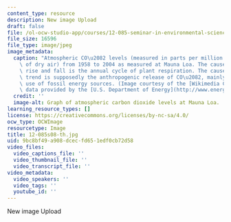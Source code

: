 ```yaml
---
content_type: resource
description: New image Upload
draft: false
file: /ol-ocw-studio-app/courses/12-085-seminar-in-environmental-science-spring-2008/9bc8bf49a908dcecfd651edf0cb72d58_12-085s08-th.jpg
file_size: 16596
file_type: image/jpeg
image_metadata:
  caption: "Atmospheric CO\u2082 levels (measured in parts per million by volume (ppmv)\
    \ of dry air) from 1958 to 2004 as measured at Mauna Loa. The cause for the yearly\
    \ rise and fall is the annual cycle of plant respiration. The cause of the increasing\
    \ trend is supposedly the anthropogenic release of CO\u2082, mainly due to the\
    \ use of fossil energy sources. (Image courtesy of the [Wikimedia Commons](http://commons.wikimedia.org/wiki/Main_Page),\
    \ data provided by the [U.S. Department of Energy](http://www.energy.gov/).)"
  credit: ''
  image-alt: Graph of atmospheric carbon dioxide levels at Mauna Loa.
learning_resource_types: []
license: https://creativecommons.org/licenses/by-nc-sa/4.0/
ocw_type: OCWImage
resourcetype: Image
title: 12-085s08-th.jpg
uid: 9bc8bf49-a908-dcec-fd65-1edf0cb72d58
video_files:
  video_captions_file: ''
  video_thumbnail_file: ''
  video_transcript_file: ''
video_metadata:
  video_speakers: ''
  video_tags: ''
  youtube_id: ''
---
```

New image Upload